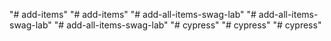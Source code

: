 "# add-items" 
"# add-items" 
"# add-all-items-swag-lab" 
"# add-all-items-swag-lab" 
"# add-all-items-swag-lab" 
"# cypress" 
"# cypress" 
"# cypress" 
